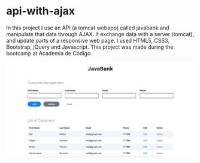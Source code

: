 # api-with-ajax
In this project I use an API (a tomcat webapp) called javabank and manipulate that data through AJAX. It exchange data with a server (tomcat), and update parts of a responsive web page. I used HTML5, CSS3, Bootstrap, jQuery and Javascript. This project was made during the bootcamp at Academia de Código. 

![Image of API](images/layout1.png)


